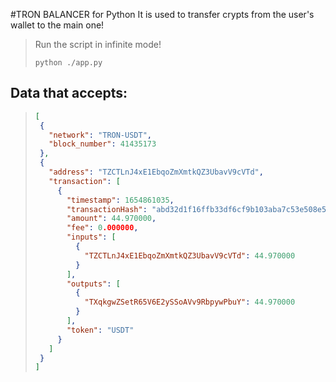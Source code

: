 #TRON BALANCER for Python
It is used to transfer crypts from the user's wallet to the main one!

> Run the script in infinite mode!
> ```shell
> python ./app.py
> ```

## Data that accepts:
>```json
>[
>  {
>    "network": "TRON-USDT",
>    "block_number": 41435173
>  },
>  {
>    "address": "TZCTLnJ4xE1EbqoZmXmtkQZ3UbavV9cVTd", 
>    "transaction": [
>      {
>        "timestamp": 1654861035,
>        "transactionHash": "abd32d1f16ffb33df6cf9b103aba7c53e508e5be20cb0407b76c7581c72f4dbb",
>        "amount": 44.970000,
>        "fee": 0.000000,
>        "inputs": [
>          {
>            "TZCTLnJ4xE1EbqoZmXmtkQZ3UbavV9cVTd": 44.970000
>          }
>        ],
>        "outputs": [
>          {
>            "TXqkgwZSetR65V6E2ySSoAVv9RbpywPbuY": 44.970000
>          }
>        ], 
>        "token": "USDT"
>      }
>    ]
>  }
>]
>```
